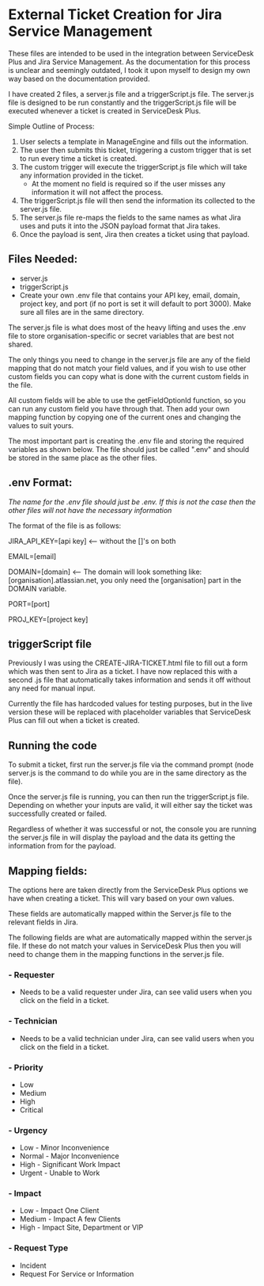 # External Ticket Creation for Jira Service Management
These files are intended to be used in the integration between ServiceDesk Plus and Jira Service Management.
As the documentation for this process is unclear and seemingly outdated, I took it upon myself to design my own way based on the documentation provided.

I have created 2 files, a server.js file and a triggerScript.js file. The server.js file is designed to be run constantly and the triggerScript.js file will be executed whenever a ticket is created in ServiceDesk Plus.

Simple Outline of Process:
1. User selects a template in ManageEngine and fills out the information.
2. The user then submits this ticket, triggering a custom trigger that is set to run every time a ticket is created.
3. The custom trigger will execute the triggerScript.js file which will take any information provided in the ticket.
    - At the moment no field is required so if the user misses any information it will not affect the process.
4. The triggerScript.js file will then send the information its collected to the server.js file.
5. The server.js file re-maps the fields to the same names as what Jira uses and puts it into the JSON payload format that Jira takes.
6. Once the payload is sent, Jira then creates a ticket using that payload.

## Files Needed:
- server.js
- triggerScript.js
- Create your own .env file that contains your API key, email, domain, project key, and port (if no port is set it will default to port 3000). Make sure all files are in the same directory.

The server.js file is what does most of the heavy lifting and uses the .env file to store organisation-specific or secret variables that are best not shared.

The only things you need to change in the server.js file are any of the field mapping that do not match your field values, and if you wish to use other custom fields you can copy what is done with the current custom fields in the file.

All custom fields will be able to use the getFieldOptionId function, so you can run any custom field you have through that. Then add your own mapping function by copying one of the current ones and changing the values to suit yours.

The most important part is creating the .env file and storing the required variables as shown below. The file should just be called ".env" and should be stored in the same place as the other files.

## **.env Format:**
_The name for the .env file should just be .env. If this is not the case then the other files will not have the necessary information_

The format of the file is as follows:

JIRA_API_KEY=[api key]     <-- without the []'s on both

EMAIL=[email]

DOMAIN=[domain]     <-- The domain will look something like: [organisation].atlassian.net, you only need the [organisation] part in the DOMAIN variable.

PORT=[port]

PROJ_KEY=[project key]

## triggerScript file
Previously I was using the CREATE-JIRA-TICKET.html file to fill out a form which was then sent to Jira as a ticket. I have now replaced this with a second .js file that automatically takes information and sends it off without any need for manual input.

Currently the file has hardcoded values for testing purposes, but in the live version these will be replaced with placeholder variables that ServiceDesk Plus can fill out when a ticket is created.

## Running the code
To submit a ticket, first run the server.js file via the command prompt (node server.js is the command to do while you are in the same directory as the file).

Once the server.js file is running, you can then run the triggerScript.js file. Depending on whether your inputs are valid, it will either say the ticket was successfully created or failed.

Regardless of whether it was successful or not, the console you are running the server.js file in will display the payload and the data its getting the information from for the payload.

## Mapping fields:

The options here are taken directly from the ServiceDesk Plus options we have when creating a ticket. This will vary based on your own values.

These fields are automatically mapped within the Server.js file to the relevant fields in Jira.

The following fields are what are automatically mapped within the server.js file. If these do not match your values in ServiceDesk Plus then you will need to change them in the mapping functions in the server.js file.

### **- Requester**
  - Needs to be a valid requester under Jira, can see valid users when you click on the field in a ticket.
    
### **- Technician**
  - Needs to be a valid technician under Jira, can see valid users when you click on the field in a ticket.
    
### **- Priority**
  - Low
  - Medium
  - High
  - Critical
    
### **- Urgency**
  - Low - Minor Inconvenience
  - Normal - Major Inconvenience
  - High - Significant Work Impact
  - Urgent - Unable to Work
    
### **- Impact**
  - Low - Impact One Client
  - Medium - Impact A few Clients
  - High - Impact Site, Department or VIP
    
### **- Request Type**
  - Incident
  - Request For Service or Information
